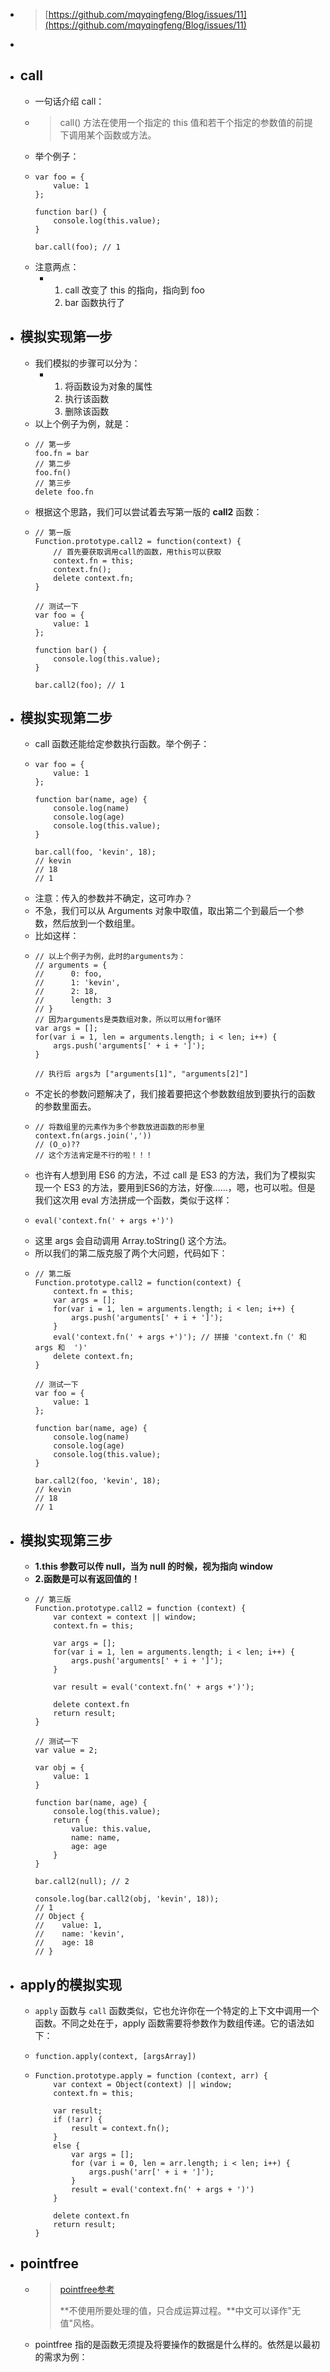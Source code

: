 - > [https://github.com/mqyqingfeng/Blog/issues/11](https://github.com/mqyqingfeng/Blog/issues/11)
-
- ## call
	- 一句话介绍 call：
	- > call() 方法在使用一个指定的 this 值和若干个指定的参数值的前提下调用某个函数或方法。
	- 举个例子：
	- ```
	  var foo = {
	      value: 1
	  };
	  
	  function bar() {
	      console.log(this.value);
	  }
	  
	  bar.call(foo); // 1
	  ```
	- 注意两点：
		- 1. call 改变了 this 的指向，指向到 foo
		  2. bar 函数执行了
- ## 模拟实现第一步
	- 我们模拟的步骤可以分为：
		- 1. 将函数设为对象的属性
		  2. 执行该函数
		  3. 删除该函数
	- 以上个例子为例，就是：
	- ```
	  // 第一步
	  foo.fn = bar
	  // 第二步
	  foo.fn()
	  // 第三步
	  delete foo.fn
	  ```
	- 根据这个思路，我们可以尝试着去写第一版的 **call2** 函数：
	- ```
	  // 第一版
	  Function.prototype.call2 = function(context) {
	      // 首先要获取调用call的函数，用this可以获取
	      context.fn = this;
	      context.fn();
	      delete context.fn;
	  }
	  
	  // 测试一下
	  var foo = {
	      value: 1
	  };
	  
	  function bar() {
	      console.log(this.value);
	  }
	  
	  bar.call2(foo); // 1
	  ```
- ## 模拟实现第二步
	- call 函数还能给定参数执行函数。举个例子：
	- ```
	  var foo = {
	      value: 1
	  };
	  
	  function bar(name, age) {
	      console.log(name)
	      console.log(age)
	      console.log(this.value);
	  }
	  
	  bar.call(foo, 'kevin', 18);
	  // kevin
	  // 18
	  // 1
	  ```
	- 注意：传入的参数并不确定，这可咋办？
	- 不急，我们可以从 Arguments 对象中取值，取出第二个到最后一个参数，然后放到一个数组里。
	- 比如这样：
	- ```
	  // 以上个例子为例，此时的arguments为：
	  // arguments = {
	  //      0: foo,
	  //      1: 'kevin',
	  //      2: 18,
	  //      length: 3
	  // }
	  // 因为arguments是类数组对象，所以可以用for循环
	  var args = [];
	  for(var i = 1, len = arguments.length; i < len; i++) {
	      args.push('arguments[' + i + ']');
	  }
	  
	  // 执行后 args为 ["arguments[1]", "arguments[2]"]
	  ```
	- 不定长的参数问题解决了，我们接着要把这个参数数组放到要执行的函数的参数里面去。
	- ```
	  // 将数组里的元素作为多个参数放进函数的形参里
	  context.fn(args.join(','))
	  // (O_o)??
	  // 这个方法肯定是不行的啦！！！
	  ```
	- 也许有人想到用 ES6 的方法，不过 call 是 ES3 的方法，我们为了模拟实现一个 ES3 的方法，要用到ES6的方法，好像……，嗯，也可以啦。但是我们这次用 eval 方法拼成一个函数，类似于这样：
	- ```
	  eval('context.fn(' + args +')')
	  ```
	- 这里 args 会自动调用 Array.toString() 这个方法。
	- 所以我们的第二版克服了两个大问题，代码如下：
	- ```
	  // 第二版
	  Function.prototype.call2 = function(context) {
	      context.fn = this;
	      var args = [];
	      for(var i = 1, len = arguments.length; i < len; i++) {
	          args.push('arguments[' + i + ']');
	      }
	      eval('context.fn(' + args +')'); // 拼接 'context.fn（' 和 args 和  ')'
	      delete context.fn;
	  }
	  
	  // 测试一下
	  var foo = {
	      value: 1
	  };
	  
	  function bar(name, age) {
	      console.log(name)
	      console.log(age)
	      console.log(this.value);
	  }
	  
	  bar.call2(foo, 'kevin', 18); 
	  // kevin
	  // 18
	  // 1
	  ```
- ## 模拟实现第三步
	- **1.this 参数可以传 null，当为 null 的时候，视为指向 window**
	- **2.函数是可以有返回值的！**
	- ```
	  // 第三版
	  Function.prototype.call2 = function (context) {
	      var context = context || window;
	      context.fn = this;
	  
	      var args = [];
	      for(var i = 1, len = arguments.length; i < len; i++) {
	          args.push('arguments[' + i + ']');
	      }
	  
	      var result = eval('context.fn(' + args +')');
	  
	      delete context.fn
	      return result;
	  }
	  
	  // 测试一下
	  var value = 2;
	  
	  var obj = {
	      value: 1
	  }
	  
	  function bar(name, age) {
	      console.log(this.value);
	      return {
	          value: this.value,
	          name: name,
	          age: age
	      }
	  }
	  
	  bar.call2(null); // 2
	  
	  console.log(bar.call2(obj, 'kevin', 18));
	  // 1
	  // Object {
	  //    value: 1,
	  //    name: 'kevin',
	  //    age: 18
	  // }
	  ```
- ## apply的模拟实现
	- `apply` 函数与 `call` 函数类似，它也允许你在一个特定的上下文中调用一个函数。不同之处在于，apply 函数需要将参数作为数组传递。它的语法如下：
	- ```
	  function.apply(context, [argsArray])
	  ```
	- ```
	  Function.prototype.apply = function (context, arr) {
	      var context = Object(context) || window;
	      context.fn = this;
	  
	      var result;
	      if (!arr) {
	          result = context.fn();
	      }
	      else {
	          var args = [];
	          for (var i = 0, len = arr.length; i < len; i++) {
	              args.push('arr[' + i + ']');
	          }
	          result = eval('context.fn(' + args + ')')
	      }
	  
	      delete context.fn
	      return result;
	  }
	  ```
- ## pointfree
	- > [pointfree参考](https://www.ruanyifeng.com/blog/2017/03/pointfree.html)
	  >
	  >**不使用所要处理的值，只合成运算过程。**中文可以译作"无值"风格。
	- pointfree 指的是函数无须提及将要操作的数据是什么样的。依然是以最初的需求为例：
